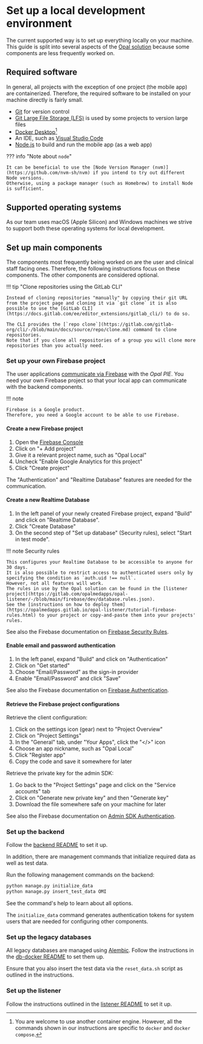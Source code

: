 # Set up a local development environment

The current supported way is to set up everything locally on your machine.
This guide is split into several aspects of the [Opal solution](architecture/index.md#high-level-architecture) because some components are less frequently worked on.

## Required software

In general, all projects with the exception of one project (the mobile app) are containerized.
Therefore, the required software to be installed on your machine directly is fairly small.

* [Git](https://git-scm.com/) for version control
* [Git Large File Storage (LFS)](https://git-lfs.com/) is used by some projects to version large files
* [Docker Desktop](https://www.docker.com/products/docker-desktop/)[^1]
* An IDE, such as [Visual Studio Code](https://code.visualstudio.com/)
* [Node.js](https://nodejs.org/en) to build and run the mobile app (as a web app)

??? info "Note about `node`"

    It can be beneficial to use the [Node Version Manager (nvm)](https://github.com/nvm-sh/nvm) if you intend to try out different Node versions.
    Otherwise, using a package manager (such as Homebrew) to install Node is sufficient.

## Supported operating systems

As our team uses macOS (Apple Silicon) and Windows machines we strive to support both these operating systems for local development.

## Set up main components

The components most frequently being worked on are the user and clinical staff facing ones.
Therefore, the following instructions focus on these components.
The other components are considered optional.

!!! tip "Clone repositories using the GitLab CLI"

    Instead of cloning repositories "manually" by copying their git URL from the project page and cloning it via `git clone` it is also possible to use the [GitLab CLI](https://docs.gitlab.com/ee/editor_extensions/gitlab_cli/) to do so.

    The CLI provides the [`repo clone`](https://gitlab.com/gitlab-org/cli/-/blob/main/docs/source/repo/clone.md) command to clone repositories.
    Note that if you clone all repositories of a group you will clone more repositories than you actually need.

### Set up your own Firebase project

The user applications [communicate via Firebase](architecture/index.md#communication-between-user-applications-and-the-opal-pie) with the _Opal PIE_.
You need your own Firebase project so that your local app can communicate with the backend components.

!!! note

    Firebase is a Google product.
    Therefore, you need a Google account to be able to use Firebase.

#### Create a new Firebase project

1. Open the [Firebase Console](https://console.firebase.google.com)
2. Click on "+ Add project"
3. Give it a relevant project name, such as "Opal Local"
4. Uncheck "Enable Google Analytics for this project"
5. Click "Create project"

The "Authentication" and "Realtime Database" features are needed for the communication.

#### Create a new Realtime Database

1. In the left panel of your newly created Firebase project, expand "Build" and click on "Realtime Database".
2. Click "Create Database"
3. On the second step of "Set up database" (Security rules), select "Start in test mode".

!!! note Security rules

    This configures your Realtime Database to be accessible to anyone for 30 days.
    It is also possible to restrict access to authenticated users only by specifying the condition as `auth.uid !== null`.
    However, not all features will work.
    The rules in use by the Opal solution can be found in the [listener project](https://gitlab.com/opalmedapps/opal-listener/-/blob/main/firebase/dev/database.rules.json).
    See the [instructions on how to deploy them](https://opalmedapps.gitlab.io/opal-listener/tutorial-firebase-rules.html) to your project or copy-and-paste them into your projects' rules.

See also the Firebase documentation on [Firebase Security Rules](https://firebase.google.com/docs/rules).

#### Enable email and password authentication

1. In the left panel, expand "Build" and click on "Authentication"
2. Click on "Get started"
3. Choose "Email/Password" as the sign-in provider
4. Enable "Email/Password" and click "Save"

See also the Firebase documentation on [Firebase Authentication](https://firebase.google.com/docs/auth).

#### Retrieve the Firebase project configurations

Retrieve the client configuration:

1. Click on the settings icon (gear) next to "Project Overview"
2. Click on "Project Settings"
3. In the "General" tab, under "Your Apps", click the "</>" icon
4. Choose an app nickname, such as "Opal Local"
5. Click "Register app"
6. Copy the code and save it somewhere for later

Retrieve the private key for the admin SDK:

1. Go back to the "Project Settings" page and click on the "Service accounts" tab
2. Click on "Generate new private key" and then "Generate key"
3. Download the file somewhere safe on your machine for later

See also the Firebase documentation on [Admin SDK Authentication](https://firebase.google.com/docs/database/admin/start).

### Set up the backend

Follow the [backend README](https://gitlab.com/opalmedapps/backend/-/blob/main/README.md) to set it up.

In addition, there are management commands that initialize required data as well as test data.

Run the following management commands on the backend:

```python
python manage.py initialize_data
python manage.py insert_test_data OMI
```

See the command's help to learn about all options.

The `initialize_data` command generates authentication tokens for system users that are needed for configuring other components.

### Set up the legacy databases

All legacy databases are managed using [Alembic](https://alembic.sqlalchemy.org/en/latest/).
Follow the instructions in the [db-docker README](https://gitlab.com/opalmedapps/db-docker/-/blob/main/README.md) to set them up.

Ensure that you also insert the test data via the `reset_data.sh` script as outlined in the instructions.

### Set up the listener

Follow the instructions outlined in the [listener README](https://gitlab.com/opalmedapps/opal-listener/-/blob/main/README.md) to set it up.

[^1]:
    You are welcome to use another container engine.
    However, all the commands shown in our instructions are specific to  `docker` and `docker compose`.
